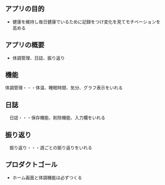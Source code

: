 ## アプリの目的
- 健康を維持し毎日健康でいるために記録をつけ変化を見てモチベーションを高める

## アプリの概要
- 体調管理、日誌、振り返り


## 機能
  体調管理・・・体温、睡眠時間、気分、グラフ表示をいれる
## 日誌
　日誌・・・保存機能、削除機能、入力欄をいれる
## 振り返り
　振り返り・・・週ごとの振り返りをいれる

## プロダクトゴール
- ホーム画面と体調機能は必ずつくる


